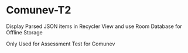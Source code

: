 # Comunev-T2
Display Parsed JSON items in Recycler View and use Room Database for Offline Storage

Only Used for Assessment Test for Comunev

